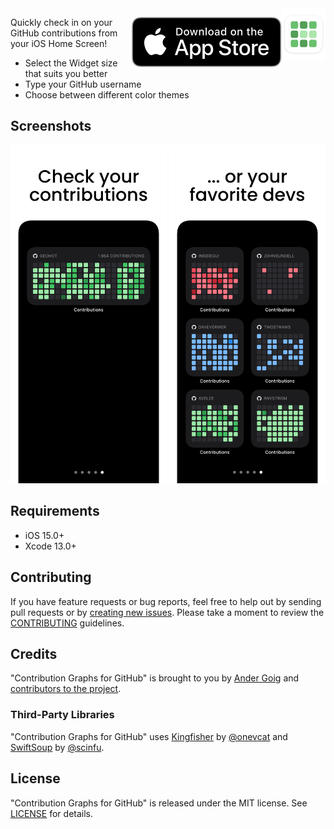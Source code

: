 <img align="right" src=".assets/app-icon-rounded.png" width="70" alt="Contribution Graphs for GitHub">


<a href="https://apps.apple.com/app/id1537192731"><img align="right" src=".assets/app-store-badge.svg" alt="App Store Badge"></a>

Quickly check in on your GitHub contributions from your iOS Home Screen!

- Select the Widget size that suits you better
- Type your GitHub username
- Choose between different color themes

## Screenshots

<img src=".assets/app-screenshot-1.png" width="250" alt="App Screenshot 1"> <img src=".assets/app-screenshot-2.png" width="250" alt="App Screenshot 2">

## Requirements

- iOS 15.0+
- Xcode 13.0+

## Contributing

If you have feature requests or bug reports, feel free to help out by sending pull requests or by [creating new issues](https://github.com/AnderGoig/github-contributions-ios/issues/new). Please take a moment to
review the [CONTRIBUTING](CONTRIBUTING.md) guidelines.

## Credits

"Contribution Graphs for GitHub" is brought to you by [Ander Goig](https://github.com/AnderGoig) and [contributors to the project](https://github.com/AnderGoig/github-contributions-ios/contributors).

### Third-Party Libraries

"Contribution Graphs for GitHub" uses [Kingfisher](https://github.com/onevcat/Kingfisher) by [@onevcat](https://github.com/onevcat) and [SwiftSoup](https://github.com/scinfu/SwiftSoup) by [@scinfu](https://github.com/scinfu).

## License

"Contribution Graphs for GitHub" is released under the MIT license. See [LICENSE](LICENSE) for details.
